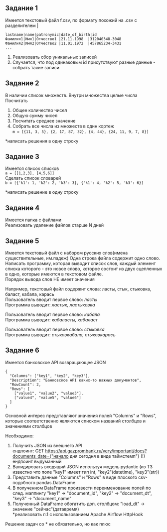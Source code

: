 ## Задание 1
Имеется текстовый файл f.csv, по формату похожий на .csv с разделителем |
```
lastname|name|patronymic|date_of_birth|id
Фамилия1|Имя1|Отчество1 |21.11.1998  |312040348-3048  
Фамилия2|Имя2|Отчество2 |11.01.1972  |457865234-3431  
...
```
1. Реализовать сбор уникальных записей
2. Случается, что под одинаковым id присутствуют разные данные - собрать такие записи

## Задание 2
В наличии список множеств. Внутри множества целые числа\
Посчитать
1. Общее количество чисел
2. Общую сумму чисел
3. Посчитать среднее значение
4. Собрать все числа из множеств в один кортеж\
`m = [{11, 3, 5}, {2, 17, 87, 32}, {4, 44}, {24, 11, 9, 7, 8}]`

*написать решения в одну строку

## Задание 3
Имеется список списков\
`a = [[1,2,3], [4,5,6]]`\
Сделать список словарей\
`b = [{'k1': 1, 'k2': 2, 'k3': 3}, {'k1': 4, 'k2': 5, 'k3': 6}]`

*написать решение в одну строку

## Задание 4
Имеется папка с файлами\
Реализовать удаление файлов старше N дней

## Задание 5
Имеется текстовый файл с набором русских слов(имена существительные, им.падеж)
Одна строка файла содержит одно слово.\
Написать программу, которая выводит список слов, каждый элемент списка которого - это новое слово,
которое состоит из двух сцепленных в одно, которые имеются в текстовом файле.\
Порядок вывода слов НЕ имеет значения

Например, текстовый файл содержит слова: ласты, стык, стыковка, баласт, кабала, карась\
Пользователь вводит первое слово: _ласты_\
Программа выводит: _ластык, ластыковка_

Пользователь вводит первое слово: _кабала_\
Программа выводит: _кабаласты, кабаласт_

Пользователь вводит первое слово: _стыковка_\
Программа выводит: _стыковкабала, стыковкарась_

## Задание 6
Имеется банковское API возвращающее JSON
```
{
  "Columns": ["key1", "key2", "key3"],
  "Description": "Банковское API каких-то важных документов",
  "RowCount": 2,
  "Rows": [
    ["value1", "value2", "value3"],
    ["value4", "value5", "value6"]
  ]
}
```
Основной интерес представляют значения полей "Columns" и "Rows", которые соответственно являются списком названий столбцов и значениями столбцов

Необходимо:
1. Получить JSON из внешнего API\
ендпоинт: GET https://api.gazprombank.ru/very/important/docs?documents_date={"начало дня сегодня в виде таймстемп"} (!) ендпоинт выдуманный
2. Валидировать входящий JSON используя модель pydantic (из ТЗ известно что поле "key1" имеет тип int, "key2"(datetime), "key3"(str))
3. Представить данные "Columns" и "Rows" в виде плоского csv-подобного pandas.DataFrame
4. В полученном DataFrame произвести переименование полей по след. маппингу "key1" -> "document_id", "key2" -> "document_dt", "key3" -> "document_name"
5. Полученный DataFrame обогатить доп. столбцом: "load_dt" -> значение "сейчас"(датавремя) \
*реализовать п.1 с использованием Apache Airflow HttpHook

Решение задач со * не обязательно, но как плюс